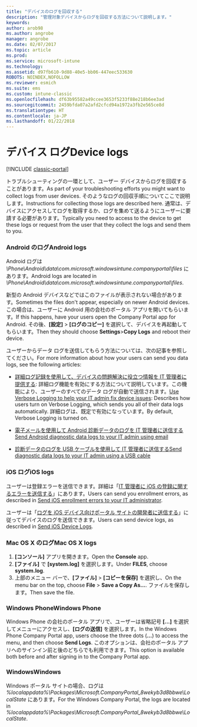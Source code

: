 ```yaml
---
title: "デバイスのログを回収する"
description: "管理対象デバイスからログを回収する方法について説明します。"
keywords: 
author: arob98
ms.author: angrobe
manager: angrobe
ms.date: 02/07/2017
ms.topic: article
ms.prod: 
ms.service: microsoft-intune
ms.technology: 
ms.assetid: d97fb610-9d88-40e5-bb06-447eec533630
ROBOTS: NOINDEX,NOFOLLOW
ms.reviewer: esmich
ms.suite: ems
ms.custom: intune-classic
ms.openlocfilehash: df63b95582a49ccee3653f5233f88e218b6ee3ad
ms.sourcegitcommit: 2459bfda07a2afd2cfcd94a1972a3fb2e565ce8d
ms.translationtype: HT
ms.contentlocale: ja-JP
ms.lasthandoff: 01/22/2018
---
```

# <a name="device-logs"></a><span data-ttu-id="e1935-103">デバイス ログ</span><span class="sxs-lookup"><span data-stu-id="e1935-103">Device logs</span></span>

[!INCLUDE [classic-portal](../includes/classic-portal.md)]

<span data-ttu-id="e1935-104">トラブルシューティングの一環として、ユーザー デバイスからログを回収することがあります。</span><span class="sxs-lookup"><span data-stu-id="e1935-104">As part of your troubleshooting efforts you might want to collect logs from user devices.</span></span> <span data-ttu-id="e1935-105">そのようなログの回収手順についてここで説明します。</span><span class="sxs-lookup"><span data-stu-id="e1935-105">Instructions for collecting those logs are described here.</span></span> <span data-ttu-id="e1935-106">通常は、デバイスにアクセスしてログを取得するか、ログを集めて送るようにユーザーに要請する必要があります。</span><span class="sxs-lookup"><span data-stu-id="e1935-106">Typically you need to access to the device to get these logs or request from the user that they collect the logs and send them to you.</span></span>

### <a name="android-logs"></a><span data-ttu-id="e1935-107">Android のログ</span><span class="sxs-lookup"><span data-stu-id="e1935-107">Android logs</span></span>
<span data-ttu-id="e1935-108">Android ログは *<Android Device>\Phone\Android\data\com.microsoft.windowsintune.companyportal\files* にあります。</span><span class="sxs-lookup"><span data-stu-id="e1935-108">Android logs are located in *<Android Device>\Phone\Android\data\com.microsoft.windowsintune.companyportal\files*.</span></span>

<span data-ttu-id="e1935-109">新型の Android デバイスなどではこのファイルが表示されない場合があります。</span><span class="sxs-lookup"><span data-stu-id="e1935-109">Sometimes the files don't appear, especially on newer Android devices.</span></span> <span data-ttu-id="e1935-110">この場合は、ユーザーに Android 用の会社のポータル アプリを開いてもらいます。</span><span class="sxs-lookup"><span data-stu-id="e1935-110">If this happens, have your users open the Company Portal app for Android.</span></span> <span data-ttu-id="e1935-111">その後、**[設定]** > **[ログのコピー]** を選択して、デバイスを再起動してもらいます。</span><span class="sxs-lookup"><span data-stu-id="e1935-111">Then they should choose **Settings**>**Copy Logs** and reboot their device.</span></span>

<span data-ttu-id="e1935-112">ユーザーからデータ ログを送信してもらう方法については、次の記事を参照してください。</span><span class="sxs-lookup"><span data-stu-id="e1935-112">For more information about how your users can send you data logs, see the following articles:</span></span>

- <span data-ttu-id="e1935-113">[詳細ログ記録を使用して、デバイスの問題解決に役立つ情報を IT 管理者に提供する](/intune-user-help/use-verbose-logging-to-help-your-it-administrator-fix-device-issues-android): 詳細ログ機能を有効にする方法について説明しています。この機能により、ユーザーのすべてのデータ ログが自動で送信されます。</span><span class="sxs-lookup"><span data-stu-id="e1935-113">[Use Verbose Logging to help your IT admin fix device issues](/intune-user-help/use-verbose-logging-to-help-your-it-administrator-fix-device-issues-android): Describes how users turn on Verbose Logging, which sends you all of their data logs automatically.</span></span> <span data-ttu-id="e1935-114">詳細ログは、既定で有効になっています。</span><span class="sxs-lookup"><span data-stu-id="e1935-114">By default, Verbose Logging is turned on.</span></span>

- [<span data-ttu-id="e1935-115">電子メールを使用して Android 診断データのログを IT 管理者に送信する</span><span class="sxs-lookup"><span data-stu-id="e1935-115">Send Android diagnostic data logs to your IT admin using email</span></span>](/intune-user-help/send-logs-to-your-it-admin-by-email-android)

- [<span data-ttu-id="e1935-116">診断データのログを USB ケーブルを使用して IT 管理者に送信する</span><span class="sxs-lookup"><span data-stu-id="e1935-116">Send diagnostic data logs to your IT admin using a USB cable</span></span>](/intune-user-help/send-diagnostic-data-logs-to-your-it-administrator-using-a-usb-cable-android)

### <a name="ios-logs"></a><span data-ttu-id="e1935-117">iOS ログ</span><span class="sxs-lookup"><span data-stu-id="e1935-117">iOS logs</span></span>

<span data-ttu-id="e1935-118">ユーザーは登録エラーを送信できます。詳細は「[IT 管理者に iOS の登録に関するエラーを送信する](/intune-user-help/send-errors-to-your-it-admin-ios)」にあります。</span><span class="sxs-lookup"><span data-stu-id="e1935-118">Users can send you enrollment errors, as described in [Send iOS enrollment errors to your IT administrator](/intune-user-help/send-errors-to-your-it-admin-ios).</span></span>

<span data-ttu-id="e1935-119">ユーザーは「[ログを iOS デバイス向けポータル サイトの開発者に送信する](/intune-user-help/send-logs-to-microsoft-ios)」に従ってデバイスのログを送信できます。</span><span class="sxs-lookup"><span data-stu-id="e1935-119">Users can send device logs, as described in [Send iOS Device Logs](/intune-user-help/send-logs-to-microsoft-ios).</span></span>

### <a name="mac-os-x-logs"></a><span data-ttu-id="e1935-120">Mac OS X のログ</span><span class="sxs-lookup"><span data-stu-id="e1935-120">Mac OS X logs</span></span>

1. <span data-ttu-id="e1935-121">**[コンソール]** アプリを開きます。</span><span class="sxs-lookup"><span data-stu-id="e1935-121">Open the **Console** app.</span></span>
2. <span data-ttu-id="e1935-122">**[ファイル]** で **[system.log]** を選択します。</span><span class="sxs-lookup"><span data-stu-id="e1935-122">Under **FILES**, choose **system.log**.</span></span>
3. <span data-ttu-id="e1935-123">上部のメニュー バーで、**[ファイル]**  >  **[コピーを保存]** を選択し、</span><span class="sxs-lookup"><span data-stu-id="e1935-123">On the menu bar on the top, choose **File** > **Save a Copy As…**.</span></span> <span data-ttu-id="e1935-124">ファイルを保存します。</span><span class="sxs-lookup"><span data-stu-id="e1935-124">Then save the file.</span></span>

### <a name="windows-phone"></a><span data-ttu-id="e1935-125">Windows Phone</span><span class="sxs-lookup"><span data-stu-id="e1935-125">Windows Phone</span></span>

<span data-ttu-id="e1935-126">Windows Phone の会社のポータル アプリで、ユーザーは省略記号 **[...]** を選択してメニューにアクセスし、**[ログの送信]** を選択します。</span><span class="sxs-lookup"><span data-stu-id="e1935-126">In the Windows Phone Company Portal app, users choose the three dots (**…**) to access the menu, and then choose **Send Logs**.</span></span> <span data-ttu-id="e1935-127">このオプションは、会社のポータル アプリへのサインイン前と後のどちらでも利用できます。</span><span class="sxs-lookup"><span data-stu-id="e1935-127">This option is available both before and after signing in to the Company Portal app.</span></span>

### <a name="windows"></a><span data-ttu-id="e1935-128">Windows</span><span class="sxs-lookup"><span data-stu-id="e1935-128">Windows</span></span>

<span data-ttu-id="e1935-129">Windows ポータル サイトの場合、ログは *%localappdata%\Packages\Microsoft.CompanyPortal_8wekyb3d8bbwe\LocalState* にあります。</span><span class="sxs-lookup"><span data-stu-id="e1935-129">For the Windows Company Portal, the logs are located in *%localappdata%\Packages\Microsoft.CompanyPortal_8wekyb3d8bbwe\LocalState*.</span></span>
